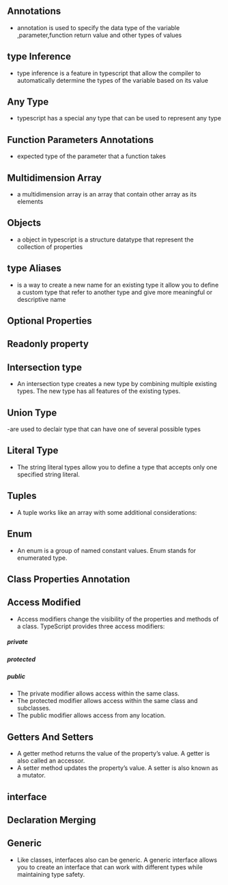 ## Annotations

- annotation is used to specify the data type of the variable ,parameter,function return value and other types of values

## type Inference

- type inference is a feature in typescript that allow the compiler to automatically determine the types of the variable based on its value

## Any Type

- typescript has a special any type that can be used to represent any type

## Function Parameters Annotations

- expected type of the parameter that a function takes

## Multidimension Array

- a multidimension array is an array that contain other array as its elements

## Objects

- a object in typescript is a structure datatype that represent the collection of properties

## type Aliases

- is a way to create a new name for an existing type it allow you to define a custom type that refer to another type and give more
  meaningful or descriptive name

## Optional Properties

## Readonly property

## Intersection type

- An intersection type creates a new type by combining multiple existing types. The new type has all features of the existing types.

## Union Type

-are used to declair type that can have one of several possible types

## Literal Type

- The string literal types allow you to define a type that accepts only one specified string literal.

## Tuples

- A tuple works like an array with some additional considerations:

## Enum

- An enum is a group of named constant values. Enum stands for enumerated type.

## Class Properties Annotation

## Access Modified

- Access modifiers change the visibility of the properties and methods of a class. TypeScript provides three access modifiers:

##### private

##### protected

##### public

- The private modifier allows access within the same class.
- The protected modifier allows access within the same class and subclasses.
- The public modifier allows access from any location.

## Getters And Setters

- A getter method returns the value of the property’s value. A getter is also called an accessor.
- A setter method updates the property’s value. A setter is also known as a mutator.

## interface

## Declaration Merging

## Generic

- Like classes, interfaces also can be generic. A generic interface allows you to create an interface that can work with different types while maintaining type safety.
